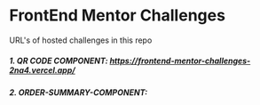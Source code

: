 <h1>FrontEnd Mentor Challenges</h1>

<p>URL's of hosted challenges in this repo</p>
<h5>1. QR CODE COMPONENT: <a href="">https://frontend-mentor-challenges-2na4.vercel.app/</a></h5>
<h5>2. ORDER-SUMMARY-COMPONENT: <a href=""></a></h5>

